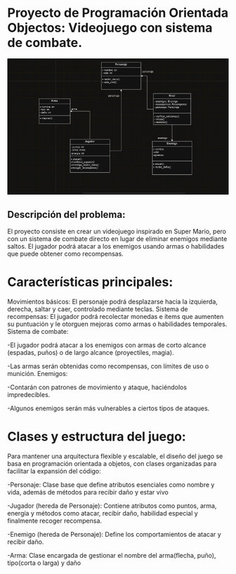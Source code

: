 # Proyecto de Programación Orientada Objectos: Videojuego con sistema de combate.

![img_4.png](img_4.png)



## **Descripción del problema:**

El proyecto consiste en crear un videojuego inspirado en Super Mario, pero con un sistema de combate directo en lugar de eliminar enemigos mediante saltos. El jugador podrá atacar a los enemigos usando armas o habilidades que puede obtener como recompensas.  



# **Características principales:**
Movimientos básicos: El personaje podrá desplazarse hacia la izquierda, derecha, saltar y caer, controlado mediante teclas.  Sistema de recompensas: El jugador podrá recolectar monedas e ítems que aumenten su puntuación y le otorguen mejoras como armas o habilidades temporales. Sistema de combate:

-El jugador podrá atacar a los enemigos con armas de corto alcance (espadas, puños) o de largo alcance (proyectiles, magia).

-Las armas serán obtenidas como recompensas, con límites de uso o munición. Enemigos:

-Contarán con patrones de movimiento y ataque, haciéndolos impredecibles.

-Algunos enemigos serán más vulnerables a ciertos tipos de ataques.

# **Clases y estructura del juego:**
Para mantener una arquitectura flexible y escalable, el diseño del juego se basa en programación orientada a objetos, con clases organizadas para facilitar la expansión del código:

-Personaje: Clase base que define atributos esenciales como nombre y vida, además de métodos para recibir daño y estar vivo

-Jugador (hereda de Personaje): Contiene atributos como puntos, arma, energía y métodos como atacar, recibir daño, habilidad especial y finalmente recoger recompensa.

-Enemigo (hereda de Personaje): Define los comportamientos de atacar y recibir daño.

-Arma: Clase encargada de gestionar el nombre del arma(flecha, puño), tipo(corta o larga) y daño

